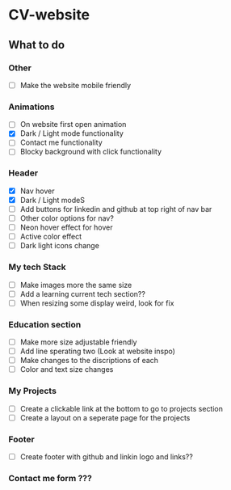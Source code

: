 # CV-website

## What to do
### Other
- [ ] Make the website mobile friendly

### Animations
 - [ ] On website first open animation
  - [x] Dark / Light mode functionality
  - [ ] Contact me functionality
  - [ ] Blocky background with click functionality

### Header
 - [x] Nav hover
 - [x] Dark / Light modeS
 - [ ] Add buttons for linkedin and github at top right of nav bar
 - [ ] Other color options for nav?
 - [ ] Neon hover effect for hover
 - [ ] Active color effect 
 - [ ] Dark light icons change

### My tech Stack
- [ ] Make images more the same size
- [ ] Add a learning current tech section??
- [ ] When resizing some display weird, look for fix

### Education section
- [ ] Make more size adjustable friendly
- [ ] Add line sperating two (Look at website inspo)
- [ ] Make changes to the discriptions of each
- [ ] Color and text size changes

### My Projects
- [ ] Create a clickable link at the bottom to go to projects section
- [ ] Create a layout on a seperate page for the projects

### Footer
- [ ] Create footer with github and linkin logo and links??
### Contact me form ???

